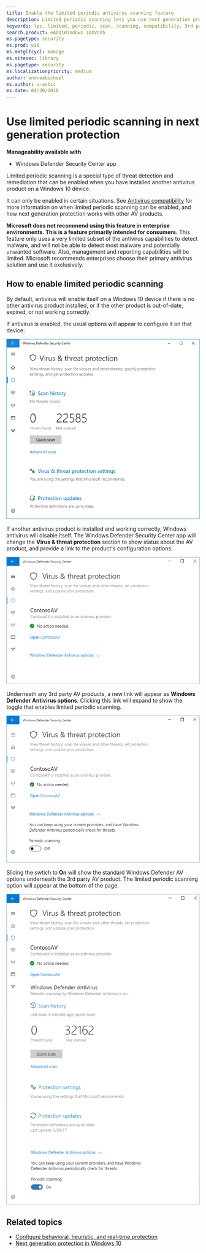 ```yaml
---
title: Enable the limited periodic antivirus scanning feature
description: Limited periodic scanning lets you use next generation protection in addition to your other installed AV providers
keywords: lps, limited, periodic, scan, scanning, compatibility, 3rd party, other av, disable
search.product: eADQiWindows 10XVcnh
ms.pagetype: security
ms.prod: w10
ms.mktglfcycl: manage
ms.sitesec: library
ms.pagetype: security
ms.localizationpriority: medium
author: andreabichsel
ms.author: v-anbic
ms.date: 04/30/2018
---
```




# Use limited periodic scanning in next generation protection

**Manageability available with**

- Windows Defender Security Center app

Limited periodic scanning is a special type of threat detection and remediation that can be enabled when you have installed another antivirus product on a Windows 10 device.

It can only be enabled in certain situations. See [Antivirus compatibility](windows-defender-antivirus-compatibility.md) for more information on when limited periodic scanning can be enabled, and how next generation protection works with other AV products.

**Microsoft does not recommend using this feature in enterprise environments. This is a feature primarily intended for consumers.** This feature only uses a very limited subset of the antivirus capabilities to detect malware, and will not be able to detect most malware and potentially unwanted software. Also, management and reporting capabilities will be limited. Microsoft recommends enterprises choose their primary antivirus solution and use it exclusively.

## How to enable limited periodic scanning

By default, antivirus will enable itself on a Windows 10 device if there is no other antivirus product installed, or if the other product is out-of-date, expired, or not working correctly.

If antivirus is enabled, the usual options will appear to configure it on that device:

![Windows Defender Security Center app showing Windows Defender AV options, including scan options, settings, and update options](images/vtp-wdav.png)

If another antivirus product is installed and working correctly, Windows antivirus will disable itself. The Windows Defender Security Center app will change the **Virus & threat protection** section to show status about the AV product, and provide a link to the product's configuration options:

![Windows Defender Security Center app showing ContosoAV as the installed and running antivirus provider. There is a single link to open ContosoAV settings.](images/vtp-3ps.png)

Underneath any 3rd party AV products, a new link will appear as **Windows Defender Antivirus options**. Clicking this link will expand to show the toggle that enables limited periodic scanning. 

![The limited periodic option is a toggle to enable or disable **periodic scanning**](images/vtp-3ps-lps.png)

Sliding the swtich to **On** will show the standard Windows Defender AV options underneath the 3rd party AV product. The limited periodic scanning option will appear at the bottom of the page.

![When enabled, periodic scanning shows the normal antivirus options](images/vtp-3ps-lps-on.png)

## Related topics

- [Configure behavioral, heuristic, and real-time protection](configure-protection-features-windows-defender-antivirus.md)
- [Next generation protection in Windows 10](windows-defender-antivirus-in-windows-10.md)
